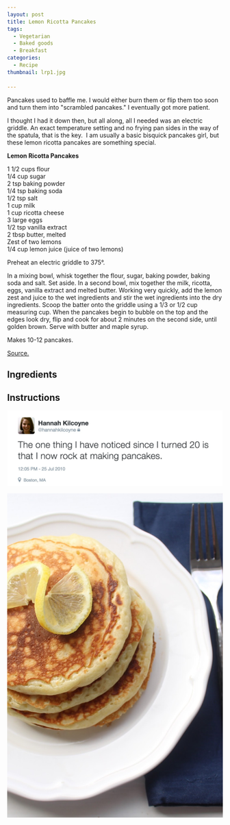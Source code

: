 ```yaml
---
layout: post
title: Lemon Ricotta Pancakes
tags:
  - Vegetarian
  - Baked goods
  - Breakfast
categories:
  - Recipe
thumbnail: lrp1.jpg

---
```


Pancakes used to baffle me. I would either burn them or flip them too soon and turn them into "scrambled pancakes." I eventually got more patient.

  
  

  
I thought I had it down then, but all along, all I needed was an electric griddle. An exact temperature setting and no frying pan sides in the way of the spatula, that is the key.  I am usually a basic bisquick pancakes girl, but these lemon ricotta pancakes are something special.  
  
**Lemon Ricotta Pancakes**  
  
1 1/2 cups flour  
1/4 cup sugar  
2 tsp baking powder  
1/4 tsp baking soda  
1/2 tsp salt  
1 cup milk  
1 cup ricotta cheese  
3 large eggs  
1/2 tsp vanilla extract  
2 tbsp butter, melted  
Zest of two lemons  
1/4 cup lemon juice (juice of two lemons)  
  
Preheat an electric griddle to 375°.  
  
In a mixing bowl, whisk together the flour, sugar, baking powder, baking soda and salt. Set aside. In a second bowl, mix together the milk, ricotta, eggs, vanilla extract and melted butter. Working very quickly, add the lemon zest and juice to the wet ingredients and stir the wet ingredients into the dry ingredients. Scoop the batter onto the griddle using a 1/3 or 1/2 cup measuring cup. When the pancakes begin to bubble on the top and the edges look dry, flip and cook for about 2 minutes on the second side, until golden brown. Serve with butter and maple syrup.  
  
Makes 10-12 pancakes.  
  
[Source.](http://www.cookingclassy.com/2014/02/lemon-ricotta-pancakes/)

## Ingredients



## Instructions







![Image of Lemon Ricotta Pancakes.](/upload/IMAG0554.tiff)

![Image of Lemon Ricotta Pancakes.](/upload/IMG_4651.jpg)